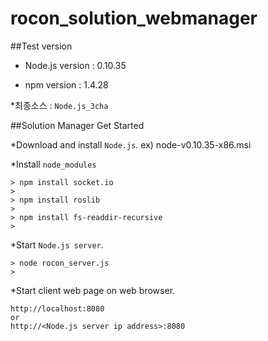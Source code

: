 rocon_solution_webmanager
=========================

##Test version
- Node.js version : 0.10.35

- npm version : 1.4.28

*최종소스 : ```Node.js_3cha``` 

##Solution Manager Get Started

*Download and install ```Node.js```. ex) node-v0.10.35-x86.msi

*Install ```node_modules```

```
> npm install socket.io
> 
> npm install roslib
>
> npm install fs-readdir-recursive
>
```

*Start ```Node.js server```.

```
> node rocon_server.js
>
```

*Start client web page on web browser.

```
http://localhost:8080 
or
http://<Node.js server ip address>:8080
```
